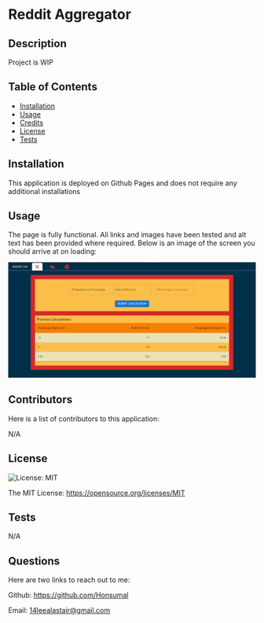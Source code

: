 # Reddit Aggregator

## Description
Project is WIP

## Table of Contents

- [Installation](#installation)
- [Usage](#usage)
- [Credits](#credits)
- [License](#license)
- [Tests](#tests)

## Installation

This application is deployed on Github Pages and does not require any additional installations

## Usage

The page is fully functional. All links and images have been tested and alt text has been provided where required. Below is an image of the screen you should arrive at on loading:

![finished-webpage](./public/finished-webpage.png)

## Contributors

Here is a list of contributors to this application:

N/A

## License

![License: MIT](https://img.shields.io/badge/License-MIT-yellow.svg)

The MIT License: https://opensource.org/licenses/MIT

## Tests

N/A

## Questions

Here are two links to reach out to me:

Github: https://github.com/Honsumal

Email: 14leealastair@gmail.com